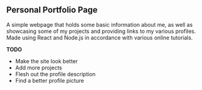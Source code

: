 ## Personal Portfolio Page

A simple webpage that holds some basic information about me, as well as showcasing some of my projects and providing links to my various profiles. Made using React and Node.js in accordance with various online tutorials.

**TODO**
- Make the site look better
- Add more projects
- Flesh out the profile description
- Find a better profile picture
